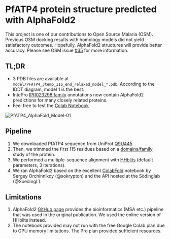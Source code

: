 # PfATP4 protein structure predicted with AlphaFold2

This project is one of our contributions to Open Source Malaria (OSM). Previous OSM docking results with homology models did not yield satisfactory outcomes. Hopefully, AlphaFold2 structures will provide better accuracy. Please see OSM issue [#35](https://github.com/OpenSourceMalaria/Series4_PredictiveModel/issues/35) for more information.

## TL;DR

* 3 PDB files are available at `model/PFATP4_3temp_116_end_relaxed_model_*.pdb`. According to the IDDT diagram, model 1 is the best.
* IntePro [IPR023298 family](https://www.ebi.ac.uk/interpro/entry/InterPro/IPR023298/alphafold/#table) annotations now contain AlphaFold2 predictions for many closely related proteins.
* Feel free to test the [Colab Notebook](https://colab.research.google.com/github/ersilia-os/osm-pfatp4-structure/blob/main/PfATP4_AlphaFold2_Prediction.ipynb)

![PfATP4_AlphaFold_Model-01](https://user-images.githubusercontent.com/19725330/126727902-61d2fb68-1185-4918-bf0a-81bd5dcaac90.png)

## Pipeline

1. We downloaded PfATP4 sequence from UniProt [Q9U445](https://www.uniprot.org/uniprot/Q9U445)
2. Then, we trimmed the first 115 residues based on a [domains/family](https://www.ebi.ac.uk/interpro/protein/Q9U445) study of the protein.
3. We performed a multiple-sequence alignment with [HHblits](https://toolkit.tuebingen.mpg.de/tools/hhblits) (default parameters, 3 iterations).
4. We ran AlphaFold2 based on the excellent [ColabFold](https://github.com/sokrypton/ColabFold) notebook by Sergey Orchinnikoy (@sokrypton) and the API hosted at the Södinglab (@SoedingL).

## Limitations

1. AlphaFold2 [GitHub page](https://github.com/deepmind/alphafold) provides the bioinformatics (MSA etc.) pipeline that was used in the original publication. We used the online version of HHblits instead.
2. The notebook provided may not run with the free Google Colab plan due to GPU memory limitations. The Pro plan provided sufficient resources.
